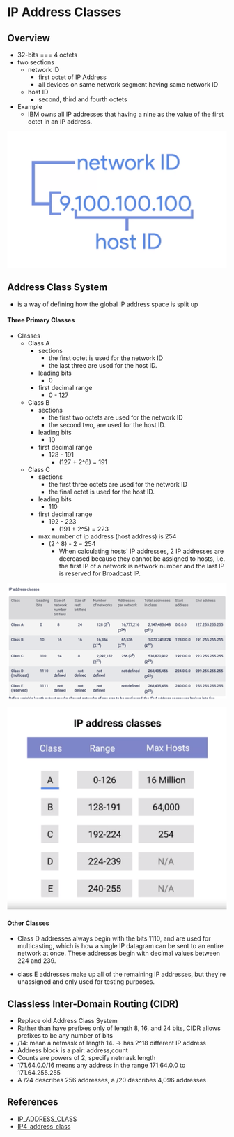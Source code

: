 # IP Address Classes

## Overview
  * 32-bits === 4 octets
  * two sections
    * network ID
      * first octet of IP Address
      * all devices on same network segment having same network ID
    * host ID
      * second, third and fourth octets
  * Example
    * IBM owns all IP addresses that having a nine as the value of the first octet in an IP address.

<img src="./assets/ip_address_sections.png">


## Address Class System
* is a way of defining how the global IP address space is split up

#### Three Primary Classes
* Classes
  * Class A
    * sections
      * the first octet is used for the network ID
      * the last three are used for the host ID.
    * leading bits
      * 0
    * first decimal range
      * 0 - 127
  * Class B
    * sections
      * the first two octets are used for the network ID
      * the second two, are used for the host ID.
    * leading bits
      * 10
    * first decimal range
      * 128 - 191
        * (127 + 2^6) = 191
  * Class C
    * sections
      * the first three octets are used for the network ID
      * the final octet is used for the host ID.
    * leading bits
      * 110
    * first decimal range
      * 192 - 223
        * (191 + 2^5) = 223
    * max number of ip address (host address) is 254
      * (2 ^ 8) - 2 = 254
        * When calculating hosts' IP addresses, 2 IP addresses are decreased because they cannot be assigned to hosts, i.e. the first IP of a network is network number and the last IP is reserved for Broadcast IP.

<img src="./assets/address_class_system.png">

<br/>
<br/>

<img src="./assets/ip_address_range.png">

#### Other Classes
* Class D addresses always begin with the bits 1110, and are used for multicasting, which is how a single IP datagram can be sent to an entire network at once. These addresses begin with decimal values between 224 and 239.

* class E addresses make up all of the remaining IP addresses, but they're unassigned and only used for testing purposes.

## Classless Inter-Domain Routing (CIDR)
  * Replace old Address Class System
  * Rather than have prefixes only of length 8, 16, and 24 bits, CIDR allows prefixes to be any number of bits
  * /14: mean a netmask of length 14. -> has 2^18 different IP address
  * Address block is a pair: address,count
  * Counts are powers of 2, specify netmask length
  * 171.64.0.0/16 means any address in the range 171.64.0.0 to 171.64.255.255
  * A /24 describes 256 addresses, a /20 describes 4,096 addresses

## References
* [IP_ADDRESS_CLASS](https://www.paessler.com/it-explained/ip-address)
* [IP4_address_class](https://www.tutorialspoint.com/ipv4/ipv4_address_classes)
